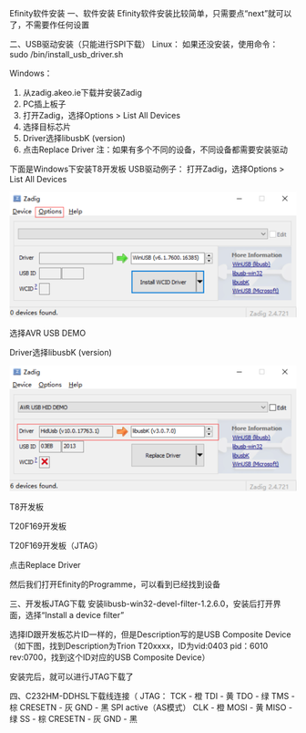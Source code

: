 Efinity软件安装
一、软件安装
Efinity软件安装比较简单，只需要点“next”就可以了，不需要作任何设置

二、USB驱动安装（只能进行SPI下载）
Linux：
如果还没安装，使用命令：
sudo <installation directory>/bin/install_usb_driver.sh

Windows：
1. 从zadig.akeo.ie下载并安装Zadig
2. PC插上板子
3. 打开Zadig，选择Options > List All Devices
4. 选择目标芯片
5. Driver选择libusbK (version)
6. 点击Replace Driver
注：如果有多个不同的设备，不同设备都需要安装驱动


下面是Windows下安装T8开发板 USB驱动例子：
打开Zadig，选择Options > List All Devices

![zadig](zadig.png)


选择AVR USB DEMO

Driver选择libusbK (version)

![安装libusb](libusbK.png)

T8开发板

T20F169开发板

T20F169开发板（JTAG）

点击Replace Driver

然后我们打开Efinity的Programme，可以看到已经找到设备


三、开发板JTAG下载
安装libusb-win32-devel-filter-1.2.6.0，安装后打开界面，选择“Install a device filter”

选择ID跟开发板芯片ID一样的，但是Description写的是USB Composite Device（如下图，找到Description为Trion T20xxxx，ID为vid:0403 pid：6010 rev:0700，找到这个ID对应的USB Composite Device）

安装完后，就可以进行JTAG下载了

四、C232HM-DDHSL下载线连接（
JTAG：
TCK      - 橙
TDI       - 黄
TDO      - 绿
TMS      - 棕
CRESETN  - 灰
GND      - 黑
SPI active（AS模式）
CLK      - 橙
MOSI     - 黄
MISO     - 绿
SS        - 棕
CRESETN  - 灰
GND      - 黑
